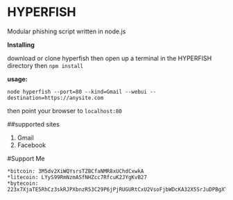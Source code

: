 # HYPERFISH

Modular phishing script written in node.js


**Installing**

download or clone hyperfish then open up a terminal in the HYPERFISH directory then 
`npm install`

**usage:**

`node hyperfish --port=80 --kind=Gmail --webui --destination=https://anysite.com`


then point your browser to `localhost:80`
  
##supported sites
  1. Gmail
  2. Facebook
  
  
  
  
  #Support Me 
  
    *bitcoin: 3M5dv2XiWQYsrsTZBCfaNMR8xUChdCxwkA
    *litecoin: LYyS99RmNzmASfNHZcc7RfcuK2JYgKvB27
    *bytecoin: 223x7XjaTE5RhCz3skRJPXbnzR53C29P6jPjRUGURtCxU2VsoFjbWDcKA32X5SrJuDPBgXTsSmQRoAbCzcDvM2d2PcmYL6U
